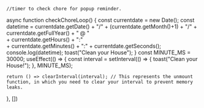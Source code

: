     //timer to check chore for popup reminder.
async function checkChoreLoop() {
    const currentdate = new Date(); 
    const datetime = currentdate.getDate() + "/"
                + (currentdate.getMonth()+1)  + "/" 
                + currentdate.getFullYear() + " @ "  
                + currentdate.getHours() + ":"  
                + currentdate.getMinutes() + ":" 
                + currentdate.getSeconds();
    console.log(datetime);
    toast("Clean your House");
} 
const MINUTE_MS = 30000;
useEffect(() => {
    const interval = setInterval(() => {
      toast("Clean your House!");
    }, MINUTE_MS);
  
    return () => clearInterval(interval); // This represents the unmount function, in which you need to clear your interval to prevent memory leaks.
  }, [])